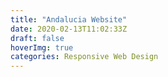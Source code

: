 ```yaml
---
title: "Andalucia Website"
date: 2020-02-13T11:02:33Z
draft: false
hoverImg: true
categories: Responsive Web Design
---
```


